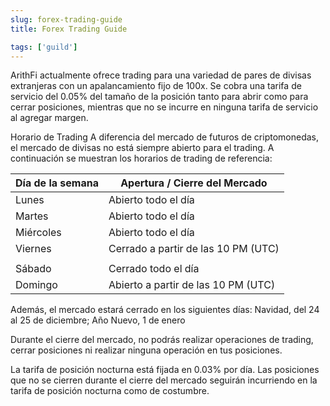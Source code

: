 ```yaml
---
slug: forex-trading-guide
title: Forex Trading Guide

tags: ['guild']
---
```


ArithFi actualmente ofrece trading para una variedad de pares de divisas extranjeras con un apalancamiento fijo de 100x. Se cobra una tarifa de servicio del 0.05% del tamaño de la posición tanto para abrir como para cerrar posiciones, mientras que no se incurre en ninguna tarifa de servicio al agregar margen.

Horario de Trading
A diferencia del mercado de futuros de criptomonedas, el mercado de divisas no está siempre abierto para el trading. A continuación se muestran los horarios de trading de referencia:

| Día de la semana | Apertura / Cierre del Mercado |
|-----------------|-------------------------|
| Lunes           | Abierto todo el día     |
| Martes          | Abierto todo el día     |
| Miércoles       | Abierto todo el día     |
| Viernes         | Cerrado a partir de las 10 PM (UTC) |
|                 |                         |
| Sábado          | Cerrado todo el día     |
| Domingo         | Abierto a partir de las 10 PM (UTC) |


Además, el mercado estará cerrado en los siguientes días:
Navidad, del 24 al 25 de diciembre; Año Nuevo, 1 de enero

Durante el cierre del mercado, no podrás realizar operaciones de trading, cerrar posiciones ni realizar ninguna operación en tus posiciones.

La tarifa de posición nocturna está fijada en 0.03% por día.
Las posiciones que no se cierren durante el cierre del mercado seguirán incurriendo en la tarifa de posición nocturna como de costumbre.
